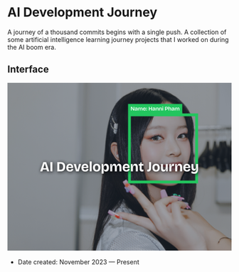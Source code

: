 # AI Development Journey
A journey of a thousand commits begins with a single push. A collection of some artificial intelligence learning journey projects that I worked on during the AI boom era.

## Interface
![Interface](https://raw.githubusercontent.com/luqmanherifa/luqman-herifa-personal-portfolio-v2/main/public/works/aidj.png)

- Date created: November 2023 — Present
